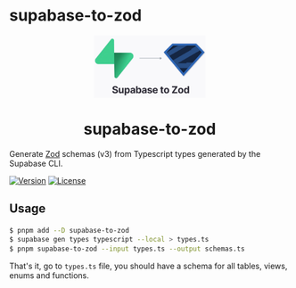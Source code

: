 # supabase-to-zod

<div align="center">
  <img src="assets/supabase-to-zod-logo.jpg" width="200px" align="center" />
  <h1 align="center">supabase-to-zod</h1>
</div>

Generate [Zod](https://github.com/colinhacks/zod) schemas (v3) from Typescript types generated by the Supabase CLI.

[![Version](https://img.shields.io/npm/v/supabase-to-zod.svg)](https://npmjs.org/package/supabase-to-zod)
[![License](https://img.shields.io/npm/l/supabase-to-zod.svg)](https://github.com/psteinroe/supabase-to-zod/blob/main/LICENSE)

## Usage

```sh
$ pnpm add --D supabase-to-zod
$ supabase gen types typescript --local > types.ts
$ pnpm supabase-to-zod --input types.ts --output schemas.ts
```

That's it, go to `types.ts` file, you should have a schema for all tables, views, enums and functions.
